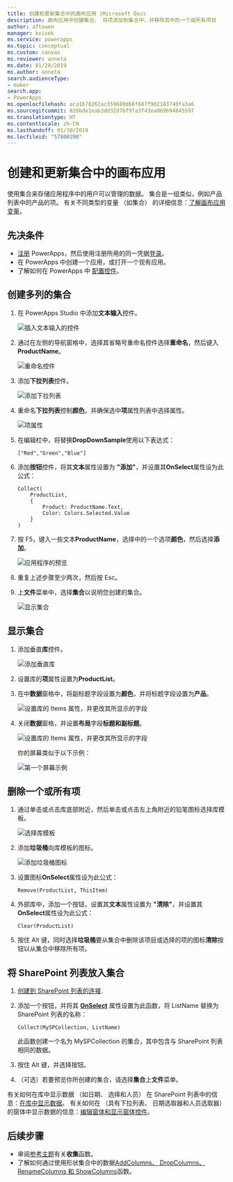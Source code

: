 ```yaml
---
title: 创建和更新集合中的画布应用 |Microsoft Docs
description: 画布应用中创建集合、 将项添加到集合中，并移除其中的一个或所有项目
author: aftowen
manager: kvivek
ms.service: powerapps
ms.topic: conceptual
ms.custom: canvas
ms.reviewer: anneta
ms.date: 01/28/2019
ms.author: anneta
search.audienceType:
- maker
search.app:
- PowerApps
ms.openlocfilehash: aca1b78262ac359689d66f687f902103740fa3a6
ms.sourcegitcommit: 826bde1eab3dd32d7bf9fa3f43ea069694845597
ms.translationtype: HT
ms.contentlocale: zh-CN
ms.lasthandoff: 01/30/2019
ms.locfileid: "57800298"
---
```

# <a name="create-and-update-a-collection-in-a-canvas-app"></a>创建和更新集合中的画布应用

使用集合来存储应用程序中的用户可以管理的数据。 集合是一组类似，例如产品列表中的产品的项。 有关不同类型的变量 （如集合） 的详细信息：[了解画布应用变量](working-with-variables.md)。

## <a name="prerequisites"></a>先决条件

- [注册](../signup-for-powerapps.md) PowerApps，然后使用注册所用的同一凭据[登录](https://web.powerapps.com?utm_source=padocs&utm_medium=linkinadoc&utm_campaign=referralsfromdoc)。
- 在 PowerApps 中创建一个应用，或打开一个现有应用。
- 了解如何在 PowerApps 中 [配置控件](add-configure-controls.md)。

## <a name="create-a-multicolumn-collection"></a>创建多列的集合

1. 在 PowerApps Studio 中添加**文本输入**控件。

    ![插入文本输入的控件](./media/create-update-collection/add-textbox.png)

1. 通过在左侧的导航窗格中，选择其省略号重命名控件选择**重命名**，然后键入**ProductName**。

    ![重命名控件](./media/create-update-collection/rename-textbox.png)

1. 添加**下拉列表**控件。

    ![添加下拉列表](./media/create-update-collection/add-dropdown.png)

1. 重命名**下拉列表**控制**颜色**，并确保选中**项**属性列表中选择属性。

    ![项属性](./media/create-update-collection/items-property.png)

1. 在编辑栏中，将替换**DropDownSample**使用以下表达式：

    `["Red","Green","Blue"]`

1. 添加**按钮**控件，将其**文本**属性设置为 **"添加"**，并设置其**OnSelect**属性设为此公式：

    ```powerapps-dot
    Collect(
        ProductList,
        {
            Product: ProductName.Text,
            Color: Colors.Selected.Value
        }
    )
    ```

1. 按 F5，键入一些文本**ProductName**，选择中的一个选项**颜色**，然后选择**添加**。

    ![应用程序的预览](./media/create-update-collection/preview-add.png)

1. 重复上述步骤至少两次，然后按 Esc。

1. 上**文件**菜单中，选择**集合**以说明您创建的集合。

    ![显示集合](./media/create-update-collection/show-collection.png)

## <a name="show-a-collection"></a>显示集合

1. 添加垂直**库**控件。

    ![添加垂直库](./media/create-update-collection/add-gallery.png)

1. 设置库的**项**属性设置为**ProductList**。

1. 在中**数据**窗格中，将副标题字段设置为**颜色**，并将标题字段设置为**产品**。

    ![设置库的 Items 属性，并更改其所显示的字段](./media/create-update-collection/configure-gallery.png)

1. 关闭**数据**窗格，并设置**布局**字段**标题和副标题**。

    ![设置库的 Items 属性，并更改其所显示的字段](./media/create-update-collection/change-layout.png)

    你的屏幕类似于以下示例：

    ![第一个屏幕示例](./media/create-update-collection/screen-example1.png)

## <a name="remove-one-or-all-items"></a>删除一个或所有项

1. 通过单击或点击库底部附近，然后单击或点击左上角附近的铅笔图标选择库模板。

    ![选择库模板](./media/create-update-collection/select-template.png)

1. 添加**垃圾桶**向库模板的图标。

    ![添加垃圾桶图标](./media/create-update-collection/trash-icon.png)

1. 设置图标**OnSelect**属性设为此公式：

    `Remove(ProductList, ThisItem)`

1. 外部库中，添加一个按钮，设置其**文本**属性设置为 **"清除"**，并设置其**OnSelect**属性设为此公式：

    `Clear(ProductList)`

1. 按住 Alt 键，同时选择**垃圾桶**要从集合中删除该项目或选择的项的图标**清除**按钮以从集合中移除所有项。

## <a name="put-a-sharepoint-list-into-a-collection"></a>将 SharePoint 列表放入集合

1. [创建到 SharePoint 列表的连接](connect-to-sharepoint.md).

1. 添加一个按钮，并将其 **[OnSelect](controls/properties-core.md)** 属性设置为此函数，将 ListName 替换为 SharePoint 列表的名称：<br>

    `Collect(MySPCollection, ListName)`

    此函数创建一个名为 MySPCollection 的集合，其中包含与 SharePoint 列表相同的数据。

1. 按住 Alt 键，并选择按钮。

1. （可选）若要预览你所创建的集合，请选择**集合**上**文件**菜单。

有关如何在库中显示数据 （如日期、 选择和人员） 在 SharePoint 列表中的信息：[在库中显示数据](connections/connection-sharepoint-online.md#show-data-in-a-gallery)。 有关如何在 （具有下拉列表、 日期选取器和人员选取器） 的窗体中显示数据的信息：[编辑窗体和显示窗体控件](controls/control-form-detail.md)。

## <a name="next-steps"></a>后续步骤

- 审阅[参考主题](functions/function-clear-collect-clearcollect.md)有关**收集**函数。
- 了解如何通过使用形状集合中的数据[AddColumns、 DropColumns、 RenameColumns 和 ShowColumns](functions/function-table-shaping.md)函数。

